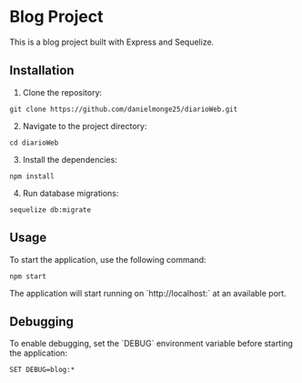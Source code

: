 # Blog Project

This is a blog project built with Express and Sequelize.

## Installation

1. Clone the repository:

```shell
git clone https://github.com/danielmonge25/diarioWeb.git
```

2. Navigate to the project directory:

```shell
cd diarioWeb
```

3. Install the dependencies:

```shell
npm install
```

4. Run database migrations:

```shell
sequelize db:migrate
```

## Usage

To start the application, use the following command:

```shell
npm start
```

The application will start running on \`http://localhost:\` at an available port.

## Debugging

To enable debugging, set the \`DEBUG\` environment variable before starting the application:

```shell
SET DEBUG=blog:*
```

